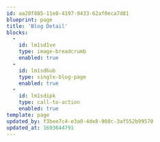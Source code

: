```yaml
---
id: aa28f885-11e8-4197-9433-62af0eca7d81
blueprint: page
title: 'Blog Detail'
blocks:
  -
    id: lm1sd1ve
    type: image-breadcrumb
    enabled: true
  -
    id: lm1sd6ub
    type: single-blog-page
    enabled: true
  -
    id: lm1sdipk
    type: call-to-action
    enabled: true
template: page
updated_by: f3bee7c4-e3a0-4de8-908c-3af552b99570
updated_at: 1693644791
---
```

